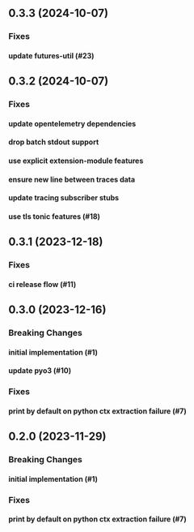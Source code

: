 ## 0.3.3 (2024-10-07)

### Fixes

#### update futures-util (#23)

## 0.3.2 (2024-10-07)

### Fixes

#### update opentelemetry dependencies

#### drop batch stdout support

#### use explicit extension-module features

#### ensure new line between traces data

#### update tracing subscriber stubs

#### use tls tonic features (#18)

## 0.3.1 (2023-12-18)

### Fixes

#### ci release flow (#11)

## 0.3.0 (2023-12-16)

### Breaking Changes

#### initial implementation (#1)

#### update pyo3 (#10)

### Fixes

#### print by default on python ctx extraction failure (#7)

## 0.2.0 (2023-11-29)

### Breaking Changes

#### initial implementation (#1)

### Fixes

#### print by default on python ctx extraction failure (#7)
